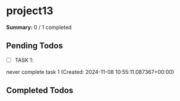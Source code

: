 # project13

**Summary:** 0 / 1 completed

## Pending Todos
- [ ] TASK 1:
never complete task 1 (Created: 2024-11-08 10:55:11.087367+00:00)
## Completed Todos
